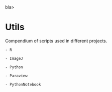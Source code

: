 


bla>
>
# Utils
Compendium of scripts used in different projects.

	- R

	- ImageJ

	- Python

	- Paraview

	- PythonNotebook
